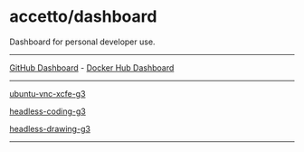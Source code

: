 # accetto/dashboard

Dashboard for personal developer use.

***

[GitHub Dashboard][GitHub Dashboard] - [Docker Hub Dashboard][Docker Hub Dashboard]

***

[ubuntu-vnc-xcfe-g3][ubuntu-vnc-xcfe-g3]

<!-- ![badge-github-workflow-dockerhub-autobuild-ubuntu-vnc-xcfe-g3][badge-github-workflow-dockerhub-autobuild-ubuntu-vnc-xcfe-g3] -->
<!-- ![badge-github-workflow-dockerhub-post-push-ubuntu-vnc-xcfe-g3][badge-github-workflow-dockerhub-post-push-ubuntu-vnc-xcfe-g3] -->

[headless-coding-g3][headless-coding-g3]

<!-- ![badge-github-workflow-dockerhub-autobuild-headless-coding-g3][badge-github-workflow-dockerhub-autobuild-headless-coding-g3] -->
<!-- ![badge-github-workflow-dockerhub-post-push-headless-coding-g3][badge-github-workflow-dockerhub-post-push-headless-coding-g3] -->

[headless-drawing-g3][headless-drawing-g3]

<!-- ![badge-github-workflow-dockerhub-autobuild-headless-drawing-g3][badge-github-workflow-dockerhub-autobuild-headless-drawing-g3] -->
<!-- ![badge-github-workflow-dockerhub-post-push-headless-drawing-g3][badge-github-workflow-dockerhub-post-push-headless-drawing-g3] -->

***

<!-- dashboards -->

[GitHub Dashboard]: https://github.com/accetto/dashboard/blob/master/github-dashboard.md

[Docker Hub Dashboard]: https://github.com/accetto/dashboard/blob/master/dockerhub-dashboard.md

<!-- ubuntu-vnc-xfce-g3 -->

[ubuntu-vnc-xcfe-g3]: https://github.com/accetto/ubuntu-vnc-xfce-g3

[badge-github-workflow-dockerhub-autobuild-ubuntu-vnc-xcfe-g3]: https://github.com/accetto/ubuntu-vnc-xfce-g3/workflows/dockerhub-autobuild/badge.svg

[badge-github-workflow-dockerhub-post-push-ubuntu-vnc-xcfe-g3]: https://github.com/accetto/ubuntu-vnc-xfce-g3/workflows/dockerhub-post-push/badge.svg

<!-- headless-coding-g3 -->

[headless-coding-g3]: https://github.com/accetto/headless-coding-g3

[badge-github-workflow-dockerhub-autobuild-headless-coding-g3]: https://github.com/accetto/headless-coding-g3/workflows/dockerhub-autobuild/badge.svg

[badge-github-workflow-dockerhub-post-push-headless-coding-g3]: https://github.com/accetto/headless-coding-g3/workflows/dockerhub-post-push/badge.svg

<!-- headless-drawing-g3 -->

[headless-drawing-g3]: https://github.com/accetto/headless-drawing-g3

[badge-github-workflow-dockerhub-autobuild-headless-drawing-g3]: https://github.com/accetto/headless-drawing-g3/workflows/dockerhub-autobuild/badge.svg

[badge-github-workflow-dockerhub-post-push-headless-drawing-g3]: https://github.com/accetto/headless-drawing-g3/workflows/dockerhub-post-push/badge.svg
